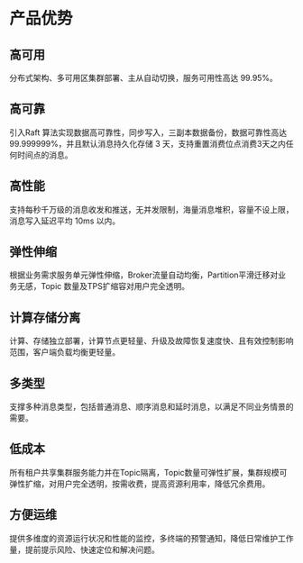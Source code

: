 # 产品优势

## 高可用

分布式架构、多可用区集群部署、主从自动切换，服务可用性高达 99.95%。

## 高可靠

引入Raft 算法实现数据高可靠性，同步写入，三副本数据备份，数据可靠性高达 99.999999%，并且默认消息持久化存储 3 天，支持重置消费位点消费3天之内任何时间点的消息。

## 高性能

支持每秒千万级的消息收发和推送，无并发限制，海量消息堆积，容量不设上限，消息写入延迟平均 10ms 以内。

## 弹性伸缩

根据业务需求服务单元弹性伸缩，Broker流量自动均衡，Partition平滑迁移对业务无感，Topic 数量及TPS扩缩容对用户完全透明。

## 计算存储分离

计算、存储独立部署，计算节点更轻量、升级及故障恢复速度快、且有效控制影响范围，客户端负载均衡更轻量。


## 多类型

支撑多种消息类型，包括普通消息、顺序消息和延时消息，以满足不同业务情景的需要。

## 低成本

所有租户共享集群服务能力并在Topic隔离，Topic数量可弹性扩展，集群规模可弹性扩缩，对用户完全透明，按需收费，提高资源利用率，降低冗余费用。

## 方便运维

提供多维度的资源运行状况和性能的监控，多终端的预警通知，降低日常维护工作量，提前提示风险、快速定位和解决问题。

